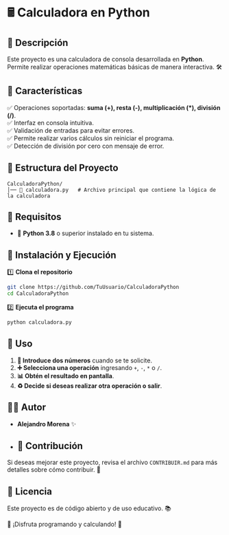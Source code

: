 # 🖩 Calculadora en Python

## 📝 Descripción
Este proyecto es una calculadora de consola desarrollada en **Python**. Permite realizar operaciones matemáticas básicas de manera interactiva. 🛠️

## 🌟 Características
✅ Operaciones soportadas: **suma (+), resta (-), multiplicación (*), división (/)**.  
✅ Interfaz en consola intuitiva.  
✅ Validación de entradas para evitar errores.  
✅ Permite realizar varios cálculos sin reiniciar el programa.  
✅ Detección de división por cero con mensaje de error.  

## 📂 Estructura del Proyecto
```
CalculadoraPython/
│── 📜 calculadora.py   # Archivo principal que contiene la lógica de la calculadora
```

## 🔧 Requisitos
- 🐍 **Python 3.8** o superior instalado en tu sistema.  

## 🚀 Instalación y Ejecución
1️⃣ **Clona el repositorio**
```bash
git clone https://github.com/TuUsuario/CalculadoraPython
cd CalculadoraPython
```
2️⃣ **Ejecuta el programa**
```bash
python calculadora.py
```

## 📌 Uso
1. **🔢 Introduce dos números** cuando se te solicite.  
2. **➕ Selecciona una operación** ingresando `+`, `-`, `*` o `/`.  
3. **📊 Obtén el resultado en pantalla**.  
4. **♻️ Decide si deseas realizar otra operación o salir**.  

## 👨‍💻 Autor
- **Alejandro Morena** ✨

- ## 🤝 Contribución
Si deseas mejorar este proyecto, revisa el archivo `CONTRIBUIR.md` para más detalles sobre cómo contribuir. 🎉

## 📜 Licencia
Este proyecto es de código abierto y de uso educativo. 📚

🎉 ¡Disfruta programando y calculando! 🚀

